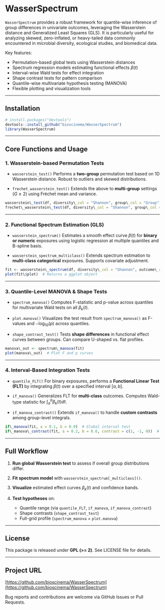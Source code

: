 # WasserSpectrum 

`WasserSpectrum` provides a robust framework for quantile-wise inference of group differences in univariate outcomes, leveraging the Wasserstein distance and Generalized Least Squares (GLS). It is particularly useful for analyzing skewed, zero-inflated, or heavy-tailed data commonly encountered in microbial diversity, ecological studies, and biomedical data.

Key features:

* Permutation-based global tests using Wasserstein distances
* Spectrum regression models estimating functional effects $\beta(t)$
* Interval-wise Wald tests for effect integration
* Shape contrast tests for pattern comparison
* Quantile-wise multivariate hypothesis testing (MANOVA)
* Flexible plotting and visualization tools

---

## Installation

```r
# install.packages("devtools")
devtools::install_github("bioscinema/WasserSpectrum")
library(WasserSpectrum)
```

---

## Core Functions and Usage

### 1. Wasserstein-based Permutation Tests

* `wasserstein_test()`
  Performs a **two-group** permutation test based on 1D Wasserstein distance. Robust to outliers and skewed distributions.

* `frechet_wasserstein_test()`
  Extends the above to **multi-group** settings ($G \geq 2$) using Fréchet mean and variance.

```r
wasserstein\_test(df, diversity\_col = "Shannon", group\_col = "Group")
frechet\_wasserstein\_test(df, diversity\_col = "Shannon", group\_col = "Group")
```

---

### 2. Functional Spectrum Estimation (GLS)

* `wasserstein_spectrum()`
  Estimates a smooth effect curve $\beta(t)$ for **binary or numeric** exposures using logistic regression at multiple quantiles and B-spline basis.

* `wasserstein_spectrum_multiclass()`
  Extends spectrum estimation to **multi-class categorical** exposures. Supports covariate adjustment.

```r
fit <- wasserstein\_spectrum(df, diversity\_col = "Shannon", outcome\_col = "Group")
plot(fit\$plot)  # Returns a ggplot object
```

---

### 3. Quantile-Level MANOVA & Shape Tests

* `spectrum_manova()`
  Computes F-statistic and p-value across quantiles for multivariate Wald tests on all $\beta_k(t)$.

* `plot.manova()`
  Visualizes the test result from `spectrum_manova()` as F-values and $-\log_{10}(p)$ across quantiles.

* `shape_contrast_test()`
  Tests **shape differences** in functional effect curves between groups. Can compare U-shaped vs. flat profiles.

```r
manova\_out <- spectrum\_manova(fit)
plot(manova\_out)  # Plot F and p curves
```

---

### 4. Interval-Based Integration Tests

* `quantile_FLT()`
  For binary exposures, performs a **Functional Linear Test (FLT)** by integrating $\beta(t)$ over a specified interval $[a,b]$.

* `if_manova()`
  Generalizes FLT for **multi-class** outcomes. Computes Wald-type statistic for $\int_a^b \beta_k(t) dt$.

* `if_manova_contrast()`
  Extends `if_manova()` to handle **custom contrasts** among group-level integrals.

```r
if\_manova(fit, a = 0.1, b = 0.9)  # Global interval test
if\_manova\_contrast(fit, a = 0.2, b = 0.6, contrast = c(1, -1, 0))  # Group 1 vs Group 2
```

---

## Full Workflow

1. **Run global Wasserstein test** to assess if overall group distributions differ.
2. **Fit spectrum model** with `wasserstein_spectrum[_multiclass]()`.
3. **Visualize** estimated effect curves $\beta_k(t)$ and confidence bands.
4. **Test hypotheses** on:

   * Quantile range (via `quantile_FLT`, `if_manova`, `if_manova_contrast`)
   * Shape contrasts (`shape_contrast_test`)
   * Full-grid profile (`spectrum_manova` + `plot.manova`)

---

## License

This package is released under **GPL (>= 2)**. See LICENSE file for details.

---

## Project URL

[https://github.com/bioscinema/WasserSpectrum](https://github.com/bioscinema/WasserSpectrum)

Bug reports and contributions are welcome via GitHub Issues or Pull Requests.
